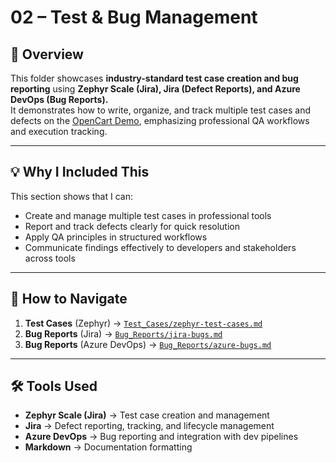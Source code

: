 # 02 – Test & Bug Management  

## 📌 Overview  
This folder showcases **industry-standard test case creation and bug reporting** using **Zephyr Scale (Jira), Jira (Defect Reports), and Azure DevOps (Bug Reports).**  
It demonstrates how to write, organize, and track multiple test cases and defects on the [OpenCart Demo](https://demo.opencart.com/), emphasizing professional QA workflows and execution tracking.  

---  

## 💡 Why I Included This  
This section shows that I can:  
- Create and manage multiple test cases in professional tools  
- Report and track defects clearly for quick resolution  
- Apply QA principles in structured workflows  
- Communicate findings effectively to developers and stakeholders across tools  

---  

## 📌 How to Navigate  

1. **Test Cases** (Zephyr) → [`Test_Cases/zephyr-test-cases.md`](./Test_Cases/zephyr-test-cases.md)  
2. **Bug Reports** (Jira) → [`Bug_Reports/jira-bugs.md`](./Bug_Reports/jira-bugs.md)  
3. **Bug Reports** (Azure DevOps) → [`Bug_Reports/azure-bugs.md`](./Bug_Reports/azure-bugs.md)  

---  

## 🛠 Tools Used  
- **Zephyr Scale (Jira)** → Test case creation and management  
- **Jira** → Defect reporting, tracking, and lifecycle management  
- **Azure DevOps** → Bug reporting and integration with dev pipelines  
- **Markdown** → Documentation formatting  
